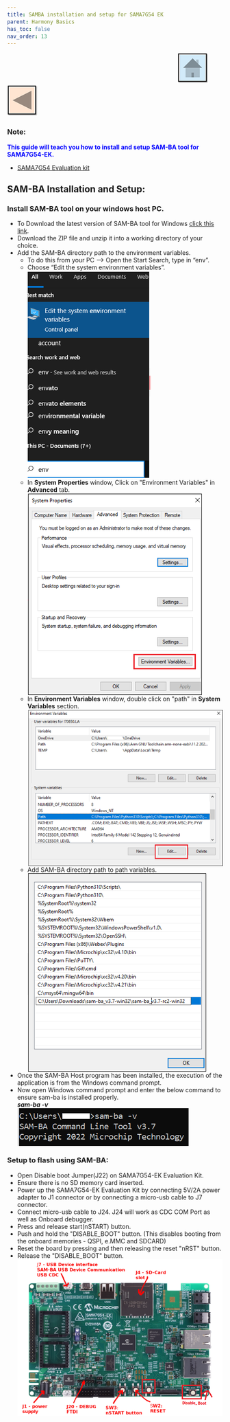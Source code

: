 ```yaml
---
title: SAMBA installation and setup for SAMA7G54 EK
parent: Harmony Basics
has_toc: false
nav_order: 13
---
```


&nbsp;&nbsp;&nbsp;&nbsp;&nbsp;&nbsp;&nbsp;&nbsp;&nbsp;&nbsp;&nbsp;&nbsp;&nbsp;&nbsp;&nbsp;&nbsp;&nbsp;&nbsp;&nbsp;&nbsp;&nbsp;&nbsp;&nbsp;&nbsp;&nbsp;&nbsp;&nbsp;&nbsp; &nbsp;&nbsp;&nbsp;&nbsp;&nbsp;&nbsp;&nbsp;&nbsp;&nbsp;&nbsp;&nbsp;&nbsp;&nbsp;&nbsp;&nbsp;&nbsp;&nbsp;&nbsp;&nbsp;&nbsp;&nbsp;&nbsp;&nbsp;&nbsp;&nbsp;&nbsp;&nbsp;&nbsp;&nbsp;&nbsp;&nbsp;&nbsp;&nbsp;&nbsp;&nbsp;&nbsp;&nbsp;&nbsp;&nbsp;&nbsp;&nbsp;&nbsp;&nbsp;&nbsp;&nbsp;&nbsp;&nbsp;&nbsp;&nbsp;&nbsp;&nbsp;&nbsp;&nbsp;&nbsp;&nbsp;&nbsp;&nbsp;&nbsp;&nbsp;&nbsp;&nbsp;&nbsp;&nbsp;&nbsp;&nbsp;&nbsp;&nbsp;&nbsp;&nbsp;&nbsp;&nbsp;&nbsp;[<img src="../../r_images/quick_home.png" title="Home">](../../../readme.md) [<img src="../../r_images/quick_back.png"  title="Back">](../readme.md)


### Note:
<span style="color:blue"> **This guide will teach you how to install and setup SAM-BA tool for SAMA7G54-EK.**
- [SAMA7G54 Evaluation kit ](https://www.microchip.com/en-us/development-tool/EV21H18A)

## SAM-BA Installation and Setup:
### Install SAM-BA tool on your windows host PC.
  * To Download the latest version of SAM-BA tool for Windows [click this link](https://www.microchip.com/en-us/development-tool/SAM-BA-In-system-Programmer).
  * Download the ZIP file and unzip it into a working directory of your choice.
  * Add the SAM-BA directory path to the environment variables.
    * To do this from your PC --> Open the Start Search, type in “env”.
    * Choose “Edit the system environment variables”.  <br>
      <img src = "images/1.png" align="middle">
	* In **System Properties** window, Click on "Environment Variables" in **Advanced** tab.<br>
	  <img src = "images/2.png" align="middle">
	* In **Environment Variables** window, double click on "path" in **System Variables** section.<br>
	  <img src = "images/3.png" align="middle">
	* Add SAM-BA directory path to path variables.<br>
	  <img src = "images/4.png" align="middle">
  * Once the SAM-BA Host program has been installed, the execution of the application is from the Windows command prompt.
  * Now open Windows command prompt and enter the below command to ensure sam-ba is installed properly.<br>
    ***sam-ba -v***<br>
	<img src = "images/5.png" align="middle">
	
### Setup to flash using SAM-BA:
  * Open Disable boot Jumper(J22) on SAMA7G54-EK Evaluation Kit.
  * Ensure there is no SD memory card inserted.
  * Power up the SAMA7G54-EK Evaluation Kit by connecting 5V/2A power adapter to J1 connector or by connecting a micro-usb cable to J7 connector.
  * Connect micro-usb cable to J24. J24 will work as CDC COM Port as well as Onboard debugger.
  * Press and release start(nSTART) button.
  * Push and hold the "DISABLE_BOOT" button. (This disables booting from the onboard memories - QSPI, e.MMC and SDCARD)
  * Reset the board by pressing and then releasing the reset "nRST" button.
  * Release the "DISABLE_BOOT" button.
<img src = "images/sama7g54.png" align="middle"> <br>
